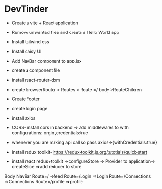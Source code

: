 # DevTinder
- Create a vite + React application
- Remove unwanted files and create a Hello World app
- Install tailwind css
- Install daisy UI
- Add NavBar component to app.jsx
- create a component file 
- install react-router-dom
- create browserRouter > Routes > Route =/ body >RouteChildren
- Create Footer
- create login page
- install axios
- CORS- install cors in backend => add middlewares to with configurations: orgin ,credentials:true
-  whenever you are making api call so pass axios=>{withCredentials:true}

- install redux toolkit- https://redux-toolkit.js.org/tutotials/quick-start

- install react redus+toolkit =>configureStore => Provider to application=> createSlice =>add reducer to store













Body
    NavBar
    Route=/   =>feed
    Route=/Login   =>Login
    Route=/Connections   =>Connections
    Route=/profile  =>profile
    